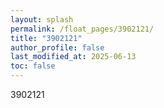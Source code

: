 ```yaml
---
layout: splash
permalink: /float_pages/3902121/
title: "3902121"
author_profile: false
last_modified_at: 2025-06-13
toc: false
---
```

 
3902121
